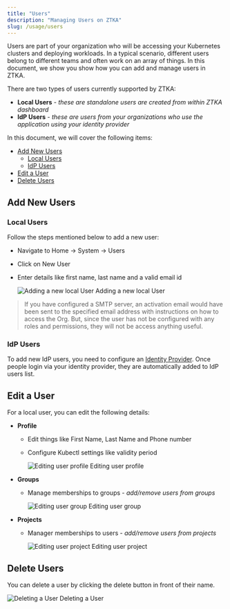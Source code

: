 ```yaml
---
title: "Users"
description: "Managing Users on ZTKA"
slug: /usage/users
---
```


Users are part of your organization who will be accessing your Kubernetes clusters and deploying workloads. In a typical scenario, different users belong to different teams and often work on an array of things. In this document, we show you show how you can add and manage users in ZTKA.

There are two types of users currently supported by ZTKA:

- **Local Users** - *these are standalone users are created from within ZTKA dashboard*
- **IdP Users** - *these are users from your organizations who use the application using your identity provider*

In this document, we will cover the following items:

- [Add New Users](#add-new-users)
  - [Local Users](#local-users)
  - [IdP Users](#idp-users)
- [Edit a User](#edit-a-user)
- [Delete Users](#delete-users)

## Add New Users

### Local Users

Follow the steps mentioned below to add a new user:

- Navigate to Home -> System -> Users
- Click on New User
- Enter details like first name, last name and a valid email id

    <img src="/img/docs/user-add.png" alt="Adding a new local User" />
    Adding a new local User

> If you have configured a SMTP server, an activation email would have been sent to the specified email address with instructions on how to access the Org.
But, since the user has not be configured with any roles and permissions, they will not be access anything useful.

### IdP Users

To add new IdP users, you need to configure an [Identity Provider](../single-sign-on/). Once people login via your identity provider, they are automatically added to IdP users list.

## Edit a User

For a local user, you can edit the following details:

- **Profile**
  - Edit things like First Name, Last Name and Phone number
  - Configure Kubectl settings like validity period

    <img src="/img/docs/user-edit-profile.png" alt="Editing user profile" />
    Editing user profile

- **Groups**
  - Manage memberships to groups - *add/remove users from groups*

    <img src="/img/docs/user-edit-group.png" alt="Editing user group" />
    Editing user group

- **Projects**
  - Manager memberships to users - *add/remove users from projects*

    <img src="/img/docs/user-edit-project.png" alt="Editing user project" />
    Editing user project

## Delete Users

You can delete a user by clicking the delete button in front of their name.

<img src="/img/docs/user-delete.png" alt="Deleting a User" />
Deleting a User
